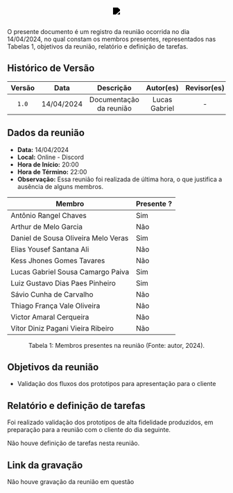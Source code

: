<br/>
<div style="display: flex; flex-direction: column; justify-content: center; align-items:center;">
    <img src="https://dansousamelo.github.io/RQ_ISP/assets/backlog/BACKLOG-ICON.png" style="filter: brightness(0%);" />
</div>

<br/>
<p align="flex-direction: column; justify">
O presente documento é um registro da reunião ocorrida no dia 14/04/2024, no qual constam os membros presentes,
representados nas Tabelas 1, objetivos da reunião, relatório e definição de tarefas.</p>

## Histórico de Versão

| Versão |    Data    |        Descrição        |   Autor(es)   | Revisor(es) |
| :----: | :--------: | :---------------------: | :-----------: | :---------: |
| `1.0`  | 14/04/2024 | Documentação da reunião | Lucas Gabriel |      -      |

## Dados da reunião

- **Data:** 14/04/2024
- **Local:** Online - Discord
- **Hora de Início:** 20:00
- **Hora de Término:** 22:00
- **Observação:** Essa reunião foi realizada de última hora, o que justifica a ausência de alguns membros.

| Membro                              | Presente ? |
| ----------------------------------- | ---------- |
| Antônio Rangel Chaves               | Sim        |
| Arthur de Melo Garcia               | Não        |
| Daniel de Sousa Oliveira Melo Veras | Sim        |
| Elias Yousef Santana Ali            | Não        |
| Kess Jhones Gomes Tavares           | Não        |
| Lucas Gabriel Sousa Camargo Paiva   | Sim        |
| Luiz Gustavo Dias Paes Pinheiro     | Sim        |
| Sávio Cunha de Carvalho             | Não        |
| Thiago França Vale Oliveira         | Não        |
| Victor Amaral Cerqueira             | Não        |
| Vítor Diniz Pagani Vieira Ribeiro   | Não        |

<div style="text-align: center">
<p> Tabela 1: Membros presentes na reunião (Fonte: autor, 2024). </p>
</div>

## Objetivos da reunião

- Validação dos fluxos dos prototipos para apresentação para o cliente

## Relatório e definição de tarefas

Foi realizado validação dos prototipos de alta fidelidade produzidos, em preparação para a reunião com o cliente do dia seguinte.

Não houve definição de tarefas nesta reunião.

## Link da gravação

Não houve gravação da reunião em questão
